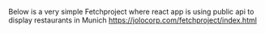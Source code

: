Below is a very simple Fetchproject where react app is using public api to display restaurants in Munich
https://jolocorp.com/fetchproject/index.html
